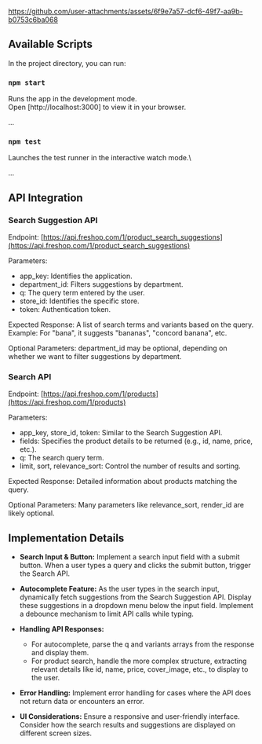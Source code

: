 

https://github.com/user-attachments/assets/6f9e7a57-dcf6-49f7-aa9b-b0753c6ba068

## Available Scripts

In the project directory, you can run:

### `npm start`

Runs the app in the development mode.\
Open [http://localhost:3000] to view it in your browser.

...

### `npm test`

Launches the test runner in the interactive watch mode.\

...

## API Integration

### Search Suggestion API

Endpoint: [https://api.freshop.com/1/product_search_suggestions](https://api.freshop.com/1/product_search_suggestions)

Parameters:

- app_key: Identifies the application.
- department_id: Filters suggestions by department.
- q: The query term entered by the user.
- store_id: Identifies the specific store.
- token: Authentication token.

Expected Response: A list of search terms and variants based on the query. Example: For "bana", it suggests "bananas", "concord banana", etc.

Optional Parameters: department_id may be optional, depending on whether we want to filter suggestions by department.

### Search API

Endpoint: [https://api.freshop.com/1/products](https://api.freshop.com/1/products)

Parameters:

- app_key, store_id, token: Similar to the Search Suggestion API.
- fields: Specifies the product details to be returned (e.g., id, name, price, etc.).
- q: The search query term.
- limit, sort, relevance_sort: Control the number of results and sorting.

Expected Response: Detailed information about products matching the query.

Optional Parameters: Many parameters like relevance_sort, render_id are likely optional.

## Implementation Details

- **Search Input & Button:** Implement a search input field with a submit button. When a user types a query and clicks the submit button, trigger the Search API.

- **Autocomplete Feature:** As the user types in the search input, dynamically fetch suggestions from the Search Suggestion API. Display these suggestions in a dropdown menu below the input field. Implement a debounce mechanism to limit API calls while typing.





- **Handling API Responses:**

  - For autocomplete, parse the q and variants arrays from the response and display them.
  - For product search, handle the more complex structure, extracting relevant details like id, name, price, cover_image, etc., to display to the user.

- **Error Handling:** Implement error handling for cases where the API does not return data or encounters an error.

- **UI Considerations:** Ensure a responsive and user-friendly interface. Consider how the search results and suggestions are displayed on different screen sizes.

